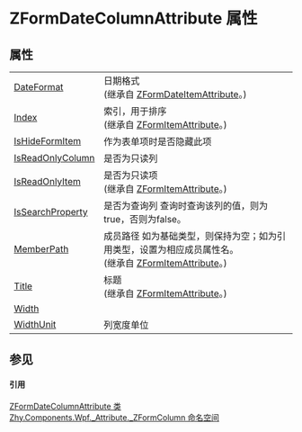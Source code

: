 # ZFormDateColumnAttribute 属性




## 属性
<table>
<tr>
<td><a href="d77a1996-5603-c5bf-6a03-e260644a25b2">DateFormat</a></td>
<td>日期格式<br />(继承自 <a href="7f0b44ed-d3a7-17ad-1b80-ec29058b46f8">ZFormDateItemAttribute</a>。)</td></tr>
<tr>
<td><a href="e521cd97-aa4e-ce18-5947-e5877b593919">Index</a></td>
<td>索引，用于排序<br />(继承自 <a href="16e00374-ec63-2ecd-e4ee-c3b6daf9dd78">ZFormItemAttribute</a>。)</td></tr>
<tr>
<td><a href="40e57432-64a3-8565-fb48-74ed81e3f576">IsHideFormItem</a></td>
<td>作为表单项时是否隐藏此项</td></tr>
<tr>
<td><a href="2a38eebf-3fe0-4755-6a44-54598a2acc3c">IsReadOnlyColumn</a></td>
<td>是否为只读列</td></tr>
<tr>
<td><a href="248ff51a-0a5b-4419-74cf-b964e3060585">IsReadOnlyItem</a></td>
<td>是否为只读项<br />(继承自 <a href="16e00374-ec63-2ecd-e4ee-c3b6daf9dd78">ZFormItemAttribute</a>。)</td></tr>
<tr>
<td><a href="d501be13-5f0d-b1a8-c458-84738cfbb2fc">IsSearchProperty</a></td>
<td>是否为查询列 查询时查询该列的值，则为true，否则为false。</td></tr>
<tr>
<td><a href="ae3aba1b-2a90-c7d4-f6ba-c34cd61f2117">MemberPath</a></td>
<td>成员路径 如为基础类型，则保持为空；如为引用类型，设置为相应成员属性名。<br />(继承自 <a href="16e00374-ec63-2ecd-e4ee-c3b6daf9dd78">ZFormItemAttribute</a>。)</td></tr>
<tr>
<td><a href="df7a5551-0f4b-fd09-81dc-a19faeeeffb6">Title</a></td>
<td>标题<br />(继承自 <a href="16e00374-ec63-2ecd-e4ee-c3b6daf9dd78">ZFormItemAttribute</a>。)</td></tr>
<tr>
<td><a href="cddb14e8-3854-f819-c7b1-18d1a6e6dd44">Width</a></td>
<td> </td></tr>
<tr>
<td><a href="6d35b59b-5e91-8220-20d4-c7b587994b65">WidthUnit</a></td>
<td>列宽度单位</td></tr>
</table>

## 参见


#### 引用
<a href="dcc70043-3730-570b-1eff-1f80b88af8d1">ZFormDateColumnAttribute 类</a>  
<a href="abb94ccb-8a67-80c6-17c1-29dfebcf677a">Zhy.Components.Wpf._Attribute._ZFormColumn 命名空间</a>  
